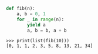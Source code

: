 ```python
def fib(n):
    a, b = 0, 1
    for _ in range(n):
        yield a
        a, b = b, a + b
```
```pycon
>>> print(list(fib(10)))
[0, 1, 1, 2, 3, 5, 8, 13, 21, 34]
```
